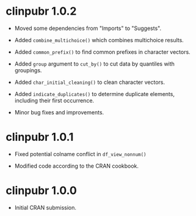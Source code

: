 # clinpubr 1.0.2

* Moved some dependencies from "Imports" to "Suggests".

* Added `combine_multichoice()` which combines multichoice results.

* Added `common_prefix()` to find common prefixes in character vectors.

* Added `group` argument to `cut_by()` to cut data by quantiles with groupings.

* Added `char_initial_cleaning()` to clean character vectors.

* Added `indicate_duplicates()` to determine duplicate elements, including their first occurrence.

* Minor bug fixes and improvements.

# clinpubr 1.0.1

* Fixed potential colname conflict in `df_view_nonnum()`

* Modified code according to the CRAN cookbook.

# clinpubr 1.0.0

* Initial CRAN submission.
